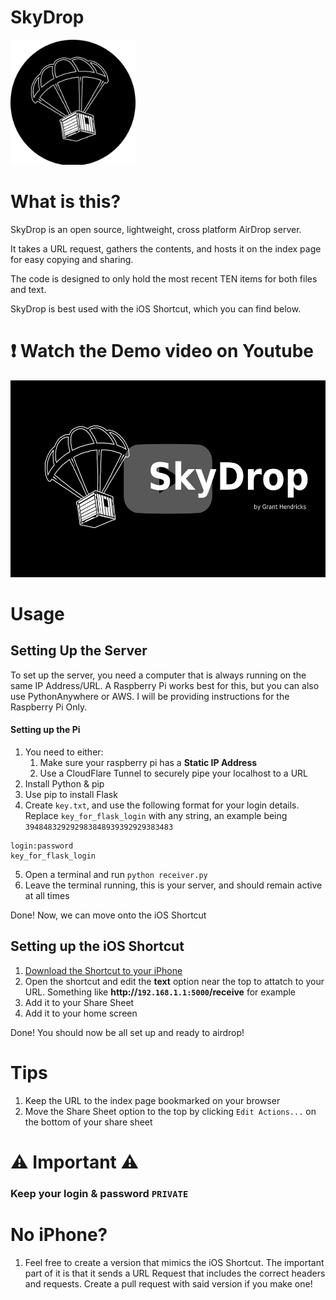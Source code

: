 # SkyDrop

<img src="static/src/SkyDropICON.png" height="200">

# What is this?

SkyDrop is an open source, lightweight, cross platform AirDrop server.

It takes a URL request, gathers the contents, and hosts it on the index page for easy copying and sharing.

The code is designed to only hold the most recent TEN items for both files and text.

SkyDrop is best used with the iOS Shortcut, which you can find below.

# ❗ Watch the Demo video on Youtube
<a href="https://www.youtube.com/watch?v=SV0vZcAXVro" target="_blank">
  <img src="static/src/skydropVid.png" width="560" height="315" />
</a>


# Usage

## Setting Up the Server

To set up the server, you need a computer that is always running on the same IP Address/URL. A Raspberry Pi works best for this, but you can also use PythonAnywhere or AWS. I will be providing instructions for the Raspberry Pi Only.

#### Setting up the Pi
1. You need to either:
   1.  Make sure your raspberry pi has a **Static IP Address**
   2.  Use a CloudFlare Tunnel to securely pipe your localhost to a URL
2. Install Python & pip
3. Use pip to install Flask
4. Create ```key.txt```, and use the following format for your login details. Replace ```key_for_flask_login``` with any string, an example being ```394848329292983848939392929383483```
```
login:password
key_for_flask_login
```
5. Open a terminal and run ```python receiver.py```
6. Leave the terminal running, this is your server, and should remain active at all times

Done! Now, we can move onto the iOS Shortcut

## Setting up the iOS Shortcut
1. [Download the Shortcut to your iPhone](https://www.icloud.com/shortcuts/7adb6704dd974610b1981e589d269bb9)
2. Open the shortcut and edit the **text** option near the top to attatch to your URL. Something like **http://```192.168.1.1:5000```/receive** for example
3. Add it to your Share Sheet
4. Add it to your home screen

Done! You should now be all set up and ready to airdrop!

# Tips
1. Keep the URL to the index page bookmarked on your browser
2. Move the Share Sheet option to the top by clicking ```Edit Actions...``` on the bottom of your share sheet

# ⚠️ Important ⚠️
### Keep your login & password ```PRIVATE```

# No iPhone?

1. Feel free to create a version that mimics the iOS Shortcut. The important part of it is that it sends a URL Request that includes the correct headers and requests.
   Create a pull request with said version if you make one!
